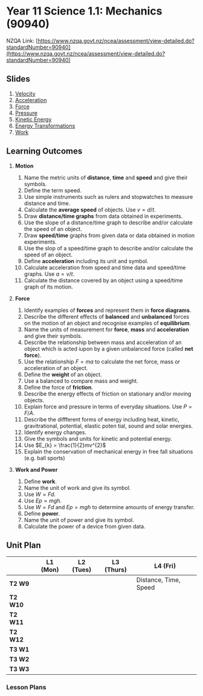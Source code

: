 # Year 11 Science 1.1: Mechanics (90940)

NZQA Link: [https://www.nzqa.govt.nz/ncea/assessment/view-detailed.do?standardNumber=90940](https://www.nzqa.govt.nz/ncea/assessment/view-detailed.do?standardNumber=90940)

## Slides

1. [Velocity](slides/velocity.html)
2. [Acceleration](slides/acceleration.html)
3. [Force](slides/force.html)
4. [Pressure](slides/pressure.html)
5. [Kinetic Energy](slides/kinetic-energy.html)
6. [Energy Transformations](slides/energy-transformations.html)
7. [Work](slides/work.html)

## Learning Outcomes

1. __Motion__
	1. Name the metric units of __distance__, __time__ and __speed__ and give their symbols.
	2. Define the term speed.
	3. Use simple instruments such as rulers and stopwatches to measure distance and time.
	4. Calculate the __average speed__ of objects. Use $v=d/t$.
	5. Draw __distance/time graphs__ from data obtained in experiments.
	6. Use the slope of a distance/time graph to describe and/or calculate the speed of an object.
	7. Draw __speed/time__ graphs from given data or data obtained in motion experiments.
	8. Use the slop of a speed/time graph to describe and/or calculate the speed of an object.
	9. Define __acceleration__ including its unit and symbol.
	10. Calculate acceleration from speed and time data and speed/time graphs. Use $a = v/t$.
	11. Calculate the distance covered by an object using a speed/time graph of its motion.

2. __Force__
	1. Identify examples of __forces__ and represent them in __force diagrams__.
	2. Describe the different effects of __balanced__ and __unbalanced__ forces on the motion of an object and recognise examples of __equilibrium__.
	3. Name the units of measurement for __force__, __mass__ and __acceleration__ and give their symbols.
	4. Describe the relationship between mass and acceleration of an object which is acted iupon by a given unbalanced force (called __net force__).
	5. Use the relationship $F = ma$ to calculate the net force, mass or acceleration of an object.
	6. Define the __weight__ of an object.
	7. Use a balanced to compare mass and weight.
	8. Define the force of __friction__.
	9. Describe the energy effects of friction on stationary and/or moving objects.
	10. Explain force and pressure in terms of everyday situations. Use $P = F/A$.
	11. Describe the diffferent forms of energy including heat, kinetic, gravitrational, potential, elastic poten tial, sound and solar energies.
	12. Identify energy changes.
	13. Give the symbols and units for kinetic and potential energy.
	14. Use $E_{k} = \frac{1}{2}mv^{2}$
	15. Explain the conservation of mechanical energy in free fall situations (e.g. ball sports)

3. __Work and Power__
	1. Define __work__.
	2. Name the unit of work and give its symbol.
	3. Use $W = Fd$.
	4. Use $Ep = mgh$.
	5. Use $W = Fd$ and $Ep = mgh$ to determine amounts of energy transfer.
	6. Define __power__.
	7. Name the unit of power and give its symbol.
	8. Calculate the power of a device from given data.

## Unit Plan

|            | L1 (Mon) | L2 (Tues) | L3 (Thurs) | L4 (Fri)              |
|------------|----------|-----------|------------|-----------------------|
| __T2 W9__  |          |           |            | Distance, Time, Speed |
| __T2 W10__ |          |           |            |                       |
| __T2 W11__ |          |           |            |                       |
| __T2 W12__ |          |           |            |                       |
| __T3 W1__  |          |           |            |                       |
| __T3 W2__  |          |           |            |                       |
| __T3 W3__  |          |           |            |                       |

### Lesson Plans
